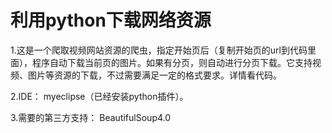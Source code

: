 # 利用python下载网络资源

1.这是一个爬取视频网站资源的爬虫，指定开始页后（复制开始页的url到代码里面），程序自动下载当前页的图片。如果有分页，则自动进行分页下载。它支持视频、图片等资源的下载，不过需要满足一定的格式要求。详情看代码。

2.IDE：
myeclipse（已经安装python插件）。

3.需要的第三方支持：
BeautifulSoup4.0





